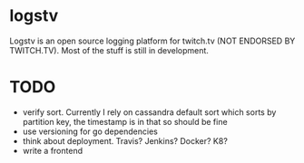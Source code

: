 # logstv

Logstv is an open source logging platform for twitch.tv (NOT ENDORSED BY TWITCH.TV).
Most of the stuff is still in development.

# TODO 

- verify sort. Currently I rely on cassandra default sort which sorts by partition key, the timestamp is in that so should be fine
- use versioning for go dependencies
- think about deployment. Travis? Jenkins? Docker? K8?
- write a frontend
